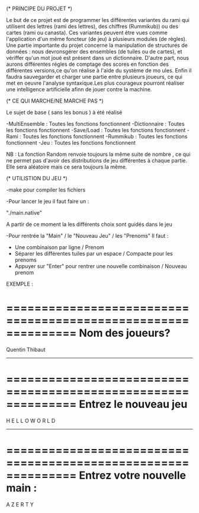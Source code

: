 (* PRINCIPE DU PROJET *)

Le but de ce projet est de programmer les différentes variantes du rami qui utilisent des lettres (rami des lettres), des chiffres (Rummikub)) ou des cartes (rami ou canasta). 
Ces variantes peuvent être vues comme l'application d'un même foncteur (de jeu) à plusieurs modules (de règles).
Une partie importante du projet concerne la manipulation de structures de données : nous devronsgérer des ensembles (de tuiles ou de cartes), et vériffer qu'un mot joué est présent dans un dictionnaire.
D'autre part, nous aurons différentes régles de comptage des scores en fonction des différentes versions,ce qu'on réalise à l'aide du système de mo ules. Enfin il faudra sauvegarder et charger une partie entre plusieurs joueurs, ce qui met en oeuvre l'analyse syntaxique.Les plus courageux pourront réaliser une intelligence artificielle afinn de jouer contre la machine.

(* CE QUI MARCHE/NE MARCHE PAS *)

Le sujet de base ( sans les bonus ) à été réalisé 

-MultiEnsemble : Toutes les fonctions fonctionnent
-Dictionnaire  : Toutes les fonctions fonctionnent
-Save/Load     : Toutes les fonctions fonctionnent
-Rami          : Toutes les fonctions fonctionnent
-Rummikub      : Toutes les fonctions fonctionnent
-Jeu           : Toutes les fonctions fonctionnent



NB : La fonction Random renvoie toujours la même suite de nombre , ce qui ne permet pas d'avoir des distributions de jeu différentes à chaque partie. Elle sera aléatoire mais ce sera toujours la même.

(* UTILISTION DU JEU *)

-make pour compiler les fichiers


-Pour lancer le jeu il faut faire un :

"./main.native"

A partir de ce moment la les différents choix sont guidés dans le jeu

-Pour rentrée la "Main" / le "Nouveau Jeu" / les "Prenoms"
Il faut : 
* Une combinaison par ligne / Prenom
* Séparer les différentes tuiles par un espace / Compacte pour les prenoms
* Appuyer sur "Enter" pour rentrer une nouvelle combinaison  / Nouveau prenom

EXEMPLE : 

==============================================================
Nom des joueurs?
==============================================================

Quentin
Thibaut

 ----------------------------------------------------------

==============================================================
Entrez le nouveau jeu
==============================================================

H E L L O
W O R L D 

 ----------------------------------------------------------

==============================================================
Entrez votre nouvelle main :
==============================================================

A Z E R T Y

